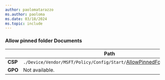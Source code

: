 ```yaml
---
author: paolomatarazzo
ms.author: paoloma
ms.date: 03/18/2024
ms.topic: include
---
```


### Allow pinned folder Documents

|  | Path |
|--|--|
| **CSP** | `./Device/Vendor/MSFT/Policy/Config/Start/`[AllowPinnedFolderDocuments](/windows/client-management/mdm/policy-csp-start#allowpinnedfolderdocuments) |
| **GPO** | Not available. |
